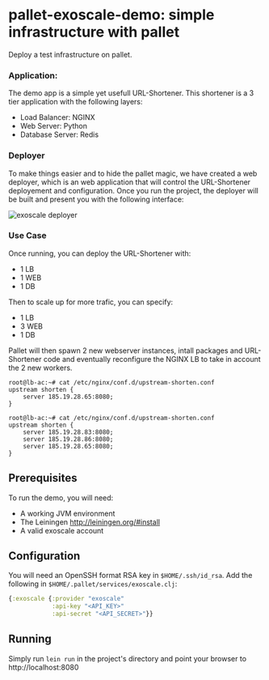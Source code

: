 pallet-exoscale-demo: simple infrastructure with pallet
=======================================================

Deploy a test infrastructure on pallet.

### Application:

The demo app is a simple yet usefull URL-Shortener. This shortener is a 3 tier application with the following layers:
- Load Balancer: NGINX
- Web Server: Python
- Database Server: Redis

### Deployer

To make things easier and to hide the pallet magic, we have created a web deployer, 
which is an web application that will control the URL-Shortener deployement and configuration. Once you run the project,
the deployer will be built and present you with the following interface:

![exoscale deployer](http://i.imgur.com/KKcoyDX.png)

### Use Case

Once running, you can deploy the URL-Shortener with:
- 1 LB
- 1 WEB
- 1 DB

Then to scale up for more trafic, you can specify:
- 1 LB
- 3 WEB
- 1 DB

Pallet will then spawn 2 new webserver instances, intall packages and URL-Shortener code and eventually reconfigure the NGINX 
LB to take in account the 2 new workers.

```
root@lb-ac:~# cat /etc/nginx/conf.d/upstream-shorten.conf
upstream shorten {
	server 185.19.28.65:8080;
}

root@lb-ac:~# cat /etc/nginx/conf.d/upstream-shorten.conf
upstream shorten {
	server 185.19.28.83:8080;
	server 185.19.28.86:8080;
	server 185.19.28.65:8080;
}
```

## Prerequisites

To run the demo, you will need:
- A working JVM environment
- The Leiningen http://leiningen.org/#install
- A valid exoscale account

## Configuration

You will need an OpenSSH format RSA key in `$HOME/.ssh/id_rsa`.
Add the following in `$HOME/.pallet/services/exoscale.clj`:

```clojure
{:exoscale {:provider "exoscale"
            :api-key "<API_KEY>"
			:api-secret "<API_SECRET>"}}
```

## Running

Simply run `lein run` in the project's directory and point
your browser to http://localhost:8080



